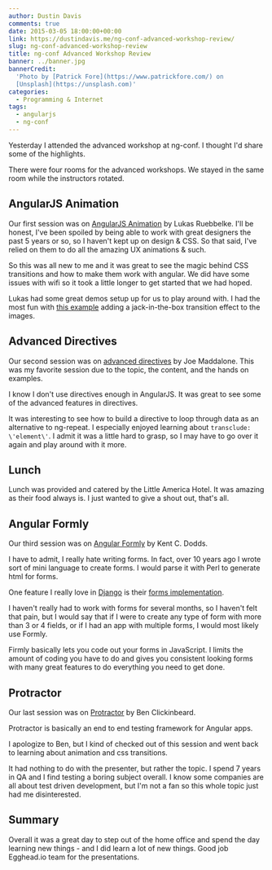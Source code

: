 ```yaml
---
author: Dustin Davis
comments: true
date: 2015-03-05 18:00:00+00:00
link: https://dustindavis.me/ng-conf-advanced-workshop-review/
slug: ng-conf-advanced-workshop-review
title: ng-conf Advanced Workshop Review
banner: ../banner.jpg
bannerCredit:
  'Photo by [Patrick Fore](https://www.patrickfore.com/) on
  [Unsplash](https://unsplash.com)'
categories:
  - Programming & Internet
tags:
  - angularjs
  - ng-conf
---
```


Yesterday I attended the advanced workshop at ng-conf. I thought I\'d share some
of the highlights.

There were four rooms for the advanced workshops. We stayed in the same room
while the instructors rotated.

## AngularJS Animation

Our first session was on
[AngularJS Animation]("https://github.com/simpulton/angularjs-animation-workshop")
by Lukas Ruebbelke. I\'ll be honest, I\'ve been spoiled by being able to work
with great designers the past 5 years or so, so I haven\'t kept up on design &
CSS. So that said, I\'ve relied on them to do all the amazing UX animations &
such.

So this was all new to me and it was great to see the magic behind CSS
transitions and how to make them work with angular. We did have some issues with
wifi so it took a little longer to get started that we had hoped.

Lukas had some great demos setup up for us to play around with. I had the most
fun with [this example]("http://plnkr.co/edit/6FIDVVSw4NmkVd0T8x19") adding a
jack-in-the-box transition effect to the images.

## Advanced Directives

Our second session was on
[advanced directives]("https://github.com/joemaddalone/advanced-directives") by
Joe Maddalone. This was my favorite session due to the topic, the content, and
the hands on examples.

I know I don\'t use directives enough in AngularJS. It was great to see some of
the advanced features in directives.

It was interesting to see how to build a directive to loop through data as an
alternative to ng-repeat. I especially enjoyed learning about
`transclude: \'element\'`. I admit it was a little hard to grasp, so I may have
to go over it again and play around with it more.

## Lunch

Lunch was provided and catered by the Little America Hotel. It was amazing as
their food always is. I just wanted to give a shout out, that\'s all.

## Angular Formly

Our third session was on
[Angular Formly]("http://formly-js.github.io/angular-formly/") by Kent C. Dodds.

I have to admit, I really hate writing forms. In fact, over 10 years ago I wrote
sort of mini language to create forms. I would parse it with Perl to generate
html for forms.

One feature I really love in [Django]("https://www.djangoproject.com/") is their
[forms implementation]("https://docs.djangoproject.com/en/1.7/topics/forms/").

I haven\'t really had to work with forms for several months, so I haven\'t felt
that pain, but I would say that if I were to create any type of form with more
than 3 or 4 fields, or if I had an app with multiple forms, I would most likely
use Formly.

Firmly basically lets you code out your forms in JavaScript. I limits the amount
of coding you have to do and gives you consistent looking forms with many great
features to do everything you need to get done.

## Protractor

Our last session was on [Protractor]("http://angular.github.io/protractor/#/")
by Ben Clickinbeard.

Protractor is basically an end to end testing framework for Angular apps.

I apologize to Ben, but I kind of checked out of this session and went back to
learning about animation and css transitions.

It had nothing to do with the presenter, but rather the topic. I spend 7 years
in QA and I find testing a boring subject overall. I know some companies are all
about test driven development, but I\'m not a fan so this whole topic just had
me disinterested.

## Summary

Overall it was a great day to step out of the home office and spend the day
learning new things - and I did learn a lot of new things. Good job Egghead.io
team for the presentations.
